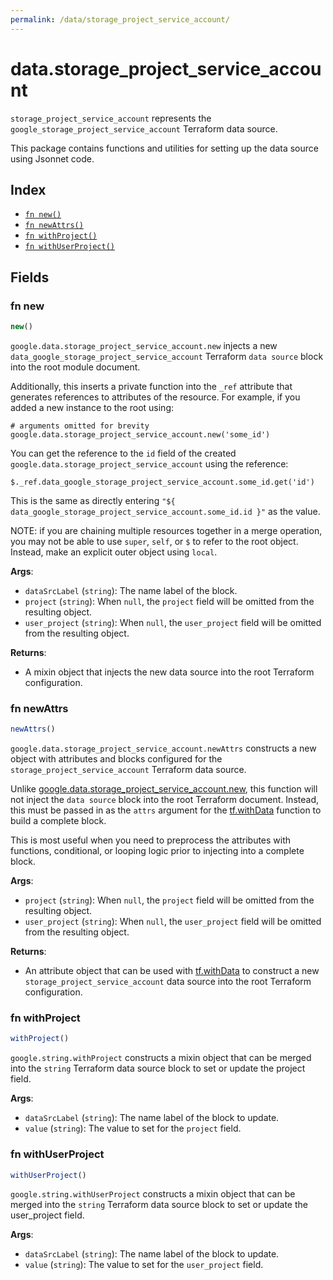 ```yaml
---
permalink: /data/storage_project_service_account/
---
```


# data.storage_project_service_account

`storage_project_service_account` represents the `google_storage_project_service_account` Terraform data source.



This package contains functions and utilities for setting up the data source using Jsonnet code.


## Index

* [`fn new()`](#fn-new)
* [`fn newAttrs()`](#fn-newattrs)
* [`fn withProject()`](#fn-withproject)
* [`fn withUserProject()`](#fn-withuserproject)

## Fields

### fn new

```ts
new()
```


`google.data.storage_project_service_account.new` injects a new `data_google_storage_project_service_account` Terraform `data source`
block into the root module document.

Additionally, this inserts a private function into the `_ref` attribute that generates references to attributes of the
resource. For example, if you added a new instance to the root using:

    # arguments omitted for brevity
    google.data.storage_project_service_account.new('some_id')

You can get the reference to the `id` field of the created `google.data.storage_project_service_account` using the reference:

    $._ref.data_google_storage_project_service_account.some_id.get('id')

This is the same as directly entering `"${ data_google_storage_project_service_account.some_id.id }"` as the value.

NOTE: if you are chaining multiple resources together in a merge operation, you may not be able to use `super`, `self`,
or `$` to refer to the root object. Instead, make an explicit outer object using `local`.

**Args**:
  - `dataSrcLabel` (`string`): The name label of the block.
  - `project` (`string`):  When `null`, the `project` field will be omitted from the resulting object.
  - `user_project` (`string`):  When `null`, the `user_project` field will be omitted from the resulting object.

**Returns**:
- A mixin object that injects the new data source into the root Terraform configuration.


### fn newAttrs

```ts
newAttrs()
```


`google.data.storage_project_service_account.newAttrs` constructs a new object with attributes and blocks configured for the `storage_project_service_account`
Terraform data source.

Unlike [google.data.storage_project_service_account.new](#fn-storageprojectserviceaccountnew), this function will not inject the `data source`
block into the root Terraform document. Instead, this must be passed in as the `attrs` argument for the
[tf.withData](https://github.com/tf-libsonnet/core/tree/main/docs#fn-withdata) function to build a complete block.

This is most useful when you need to preprocess the attributes with functions, conditional, or looping logic prior to
injecting into a complete block.

**Args**:
  - `project` (`string`):  When `null`, the `project` field will be omitted from the resulting object.
  - `user_project` (`string`):  When `null`, the `user_project` field will be omitted from the resulting object.

**Returns**:
  - An attribute object that can be used with [tf.withData](https://github.com/tf-libsonnet/core/tree/main/docs#fn-withdata) to construct a new `storage_project_service_account` data source into the root Terraform configuration.


### fn withProject

```ts
withProject()
```

`google.string.withProject` constructs a mixin object that can be merged into the `string`
Terraform data source block to set or update the project field.



**Args**:
  - `dataSrcLabel` (`string`): The name label of the block to update.
  - `value` (`string`): The value to set for the `project` field.


### fn withUserProject

```ts
withUserProject()
```

`google.string.withUserProject` constructs a mixin object that can be merged into the `string`
Terraform data source block to set or update the user_project field.



**Args**:
  - `dataSrcLabel` (`string`): The name label of the block to update.
  - `value` (`string`): The value to set for the `user_project` field.
